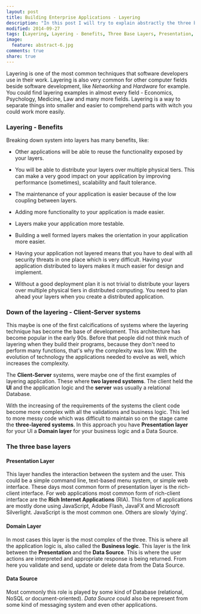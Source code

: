```yaml
---
layout: post
title: Building Enterprise Applications - Layering
description: "In this post I will try to explain abstractly the three base layers needed to build Enterprise Application."
modified: 2014-09-27
tags: [Layering, Layering - Benefits, Three Base Layers, Presentation, Domain, Data Source, Building Enterprise Applications]
image:
  feature: abstract-6.jpg
comments: true
share: true  
--- 
```


Layering is one of the most common techniques that software developers use in their work. Layering is also very common for other computer fields beside software development, like *Networking* and *Hardware* for example. You could find layering examples in almost every field - Economics, Psychology, Medicine, Law and many more fields. 
Layering is a way to separate things into smaller and easier to comprehend parts with witch you could work more easily. 

### Layering - Benefits

Breaking down system into layers has many benefits, like:

* Other applications will be able to reuse the functionality exposed by your layers.

* You will be able to distribute your layers over multiple physical tiers. This can make a very good impact on your application by improving performance (sometimes), scalability and fault tolerance.

* The maintenance of your application is easier because of the low coupling between layers.

* Adding more functionality to your application is made easier.

* Layers make your application more testable.

* Building a well formed layers makes the orientation in your application more easier.

* Having your application not layered means that you have to deal with all security threats in one place which is very difficult. Having your application distributed to layers makes it much easier for design and implement.

* Without a good deployment plan it is not trivial to distribute your layers over multiple physical tiers in distributed computing. You need to plan ahead your layers when you create a distributed application.

### Down of the layering - Client-Server systems

This maybe is one of the first calcifications of systems where the layering technique has become the base of development. This architecture has become popular in the early 90s. Before that people did not think much of layering when they build their programs, because they don't need to perform many functions, that's why the complexity was low. With the evolution of technology the applications needed to evolve as well, which increases the complexity.

The **Client-Server** systems, were maybe one of the first examples of layering application. These where **two layered systems**. The client held the **UI** and the application logic and the **server** was usually a relational Database. 

With the increasing of the requirements of the systems the client code become more complex with all the validations and business logic. This led to more messy code which was difficult to maintain so on the stage came the **three-layered systems**. In this approach you have **Presentation layer** for your UI a **Domain layer** for your business logic and a Data Source.

### The three base layers

#### Presentation Layer

This layer handles the interaction between the system and the user. This could be a simple command line, text-based menu system, or simple web interface. These days most common form of presentation layer is the rich-client interface. 
For web applications most common form of rich-client interface are the **Rich Internet Applications** (RIA). This form of applications are mostly done using JavaScript, Adobe Flash, JavaFX and Microsoft Silverlight. JavaScript is the most common one. Others are slowly 'dying'. 

#### Domain Layer

In most cases this layer is the most complex of the three. This is where all the application logic is, also called the **Business logic**. This layer is the link between the **Presentation** and the **Data Source**. This is where the user actions are interpreted and appropriate response is being returned. From here you validate and send, update or delete data from the Data Source.

#### Data Source

Most commonly this role is played by some kind of Database (relational, NoSQL or document-oriented). *Data Source* could also be represent from some kind of messaging system and even other applications.